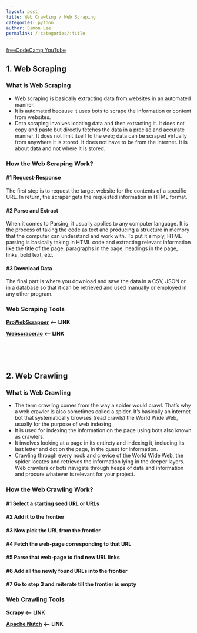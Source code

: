 ```yaml
---
layout: post
title: Web Crawling / Web Scraping
categories: python
author: Simon Lee
permalink: /:categories/:title
---
```


[freeCodeCamp YouTube][youtube]

## 1. Web Scraping

### What is Web Scraping

- Web scraping is basically extracting data from websites in an automated manner.
- It is automated because it uses bots to scrape the information or content from websites.
- Data scraping involves locating data and then extracting it. It does not copy and paste but directly fetches the data in a precise and accurate manner. It does not limit itself to the web; data can be scraped virtually from anywhere it is stored. It does not have to be from the Internet. It is about data and not where it is stored.

### How the Web Scraping Work?

#### #1 Request-Response

The first step is to request the target website for the contents of a specific URL. In return, the scraper gets the requested information in HTML format.

#### #2 Parse and Extract

When it comes to Parsing, it usually applies to any computer language. It is the process of taking the code as text and producing a structure in memory that the computer can understand and work with. To put it simply, HTML parsing is basically taking in HTML code and extracting relevant information like the title of the page, paragraphs in the page, headings in the page, links, bold text, etc.

#### #3 Download Data

The final part is where you download and save the data in a CSV, JSON or in a database so that it can be retrieved and used manually or employed in any other program.

### Web Scraping Tools

<strong>[ProWebScrapper][prowebscraper] <-- LINK</strong>

<strong>[Webscraper.io][webscraper] <-- LINK</strong>

<br>
<br>
<br>

## 2. Web Crawling

### What is Web Crawling

- The term crawling comes from the way a spider would crawl. That’s why a web crawler is also sometimes called a spider. It’s basically an internet bot that systematically browses (read crawls) the World Wide Web, usually for the purpose of web indexing.
- It is used for indexing the information on the page using bots also known as crawlers.
- It involves looking at a page in its entirety and indexing it, including its last letter and dot on the page, in the quest for information.
- Crawling through every nook and crevice of the World Wide Web, the spider locates and retrieves the information lying in the deeper layers. Web crawlers or bots navigate through heaps of data and information and procure whatever is relevant for your project.

### How the Web Crawling Work?

#### #1 Select a starting seed URL or URLs

#### #2 Add it to the frontier

#### #3 Now pick the URL from the frontier

#### #4 Fetch the web-page corresponding to that URL

#### #5 Parse that web-page to find new URL links

#### #6 Add all the newly found URLs into the frontier

#### #7 Go to step 3 and reiterate till the frontier is empty

### Web Crawling Tools

<strong>[Scrapy][scrapy] <-- LINK</strong>

<strong>[Apache Nutch][apache] <-- LINK</strong>

<br>
<br>
<br>

[prowebscraper]: https://prowebscraper.com/
[webscraper]: https://webscraper.io/
[scrapy]: https://scrapy.org/
[apache]: https://nutch.apache.org/
[youtube]: https://www.youtube.com/watch?v=XVv6mJpFOb0
